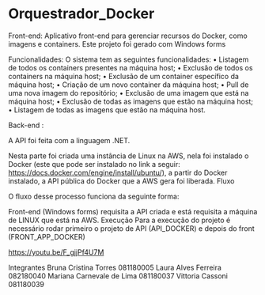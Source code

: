 # Orquestrador_Docker

Front-end: 
Aplicativo front-end para gerenciar recursos do Docker, como imagens e containers.
Este projeto foi gerado com Windows forms 

Funcionalidades:
O sistema tem as seguintes funcionalidades:
•	Listagem de todos os containers presentes na máquina host;
•	Exclusão de todos os containers na máquina host;
•	Exclusão de um container específico da máquina host; 
•	Criação de um novo container da máquina host;
•	Pull de uma nova imagem do repositório;
•	Exclusão de uma imagem que está na máquina host;
•	Exclusão de todas as imagens que estão na máquina host;
•	Listagem de todas as imagens que estão na máquina host.

Back-end : 

A API foi feita com a linguagem .NET.

Nesta parte foi criada uma instância de Linux na AWS, nela foi instalado o Docker (este que pode ser instalado no link a seguir: https://docs.docker.com/engine/install/ubuntu/), a partir do Docker instalado, a API pública do Docker que a AWS gera foi liberada.
Fluxo

O fluxo desse processo funciona da seguinte forma:

Front-end (Windows forms) requisita a API criada e está requisita a máquina de LINUX que está na AWS.
Execução
Para a execução do projeto é necessário rodar primeiro o projeto de API (API_DOCKER) e depois do front (FRONT_APP_DOCKER)

https://youtu.be/F_gjjPf4U7M

Integrantes
Bruna Cristina Torres 081180005
Laura Alves Ferreira 082180040
Mariana Carnevale de Lima 081180037
Vittoria Cassoni 081180039
